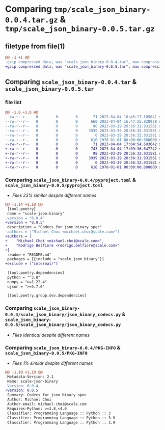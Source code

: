 # Comparing `tmp/scale_json_binary-0.0.4.tar.gz` & `tmp/scale_json_binary-0.0.5.tar.gz`

## filetype from file(1)

```diff
@@ -1 +1 @@
-gzip compressed data, was "scale_json_binary-0.0.4.tar", max compression
+gzip compressed data, was "scale_json_binary-0.0.5.tar", max compression
```

## Comparing `scale_json_binary-0.0.4.tar` & `scale_json_binary-0.0.5.tar`

### file list

```diff
@@ -1,6 +1,6 @@
--rw-r--r--   0        0        0       71 2023-04-04 16:45:17.105041 scale_json_binary-0.0.4/README.md
--rw-r--r--   0        0        0      660 2023-04-04 16:47:55.828928 scale_json_binary-0.0.4/pyproject.toml
--rw-r--r--   0        0        0       98 2023-03-29 20:56:32.931581 scale_json_binary-0.0.4/scale_json_binary/__init__.py
--rw-r--r--   0        0        0     3939 2023-03-29 20:56:32.931581 scale_json_binary-0.0.4/scale_json_binary/json_binary_codecs.py
--rw-r--r--   0        0        0        0 2023-03-29 20:56:32.931581 scale_json_binary-0.0.4/scale_json_binary/py.typed
--rw-r--r--   0        0        0      610 1970-01-01 00:00:00.000000 scale_json_binary-0.0.4/PKG-INFO
+-rw-r--r--   0        0        0       71 2023-04-04 17:04:54.683642 scale_json_binary-0.0.5/README.md
+-rw-r--r--   0        0        0      743 2023-04-04 17:09:36.647242 scale_json_binary-0.0.5/pyproject.toml
+-rw-r--r--   0        0        0       98 2023-03-29 20:56:32.931581 scale_json_binary-0.0.5/scale_json_binary/__init__.py
+-rw-r--r--   0        0        0     3939 2023-03-29 20:56:32.931581 scale_json_binary-0.0.5/scale_json_binary/json_binary_codecs.py
+-rw-r--r--   0        0        0        0 2023-03-29 20:56:32.931581 scale_json_binary-0.0.5/scale_json_binary/py.typed
+-rw-r--r--   0        0        0      610 1970-01-01 00:00:00.000000 scale_json_binary-0.0.5/PKG-INFO
```

### Comparing `scale_json_binary-0.0.4/pyproject.toml` & `scale_json_binary-0.0.5/pyproject.toml`

 * *Files 23% similar despite different names*

```diff
@@ -1,14 +1,18 @@
 [tool.poetry]
 name = "scale-json-binary"
-version = "0.0.4"
+version = "0.0.5"
 description = "Codecs for json binary spec"
-authors = ["Michael Choi <michael.choi@scale.com>"]
+authors = [
+    "Michael Choi <michael.choi@scale.com>",
+    "Rodrigo Belfiore <rodrigo.belfiore@scale.com>"
+]
 readme = "README.md"
 packages = [{include = "scale_json_binary"}]
+exclude = ["internal/"]
 
 [tool.poetry.dependencies]
 python = "^3.8"
 numpy = ">=1.22.4"
 ujson = ">=5.7.0"
 
 [tool.poetry.group.dev.dependencies]
```

### Comparing `scale_json_binary-0.0.4/scale_json_binary/json_binary_codecs.py` & `scale_json_binary-0.0.5/scale_json_binary/json_binary_codecs.py`

 * *Files identical despite different names*

### Comparing `scale_json_binary-0.0.4/PKG-INFO` & `scale_json_binary-0.0.5/PKG-INFO`

 * *Files 1% similar despite different names*

```diff
@@ -1,10 +1,10 @@
 Metadata-Version: 2.1
 Name: scale-json-binary
-Version: 0.0.4
+Version: 0.0.5
 Summary: Codecs for json binary spec
 Author: Michael Choi
 Author-email: michael.choi@scale.com
 Requires-Python: >=3.8,<4.0
 Classifier: Programming Language :: Python :: 3
 Classifier: Programming Language :: Python :: 3.8
 Classifier: Programming Language :: Python :: 3.9
```


